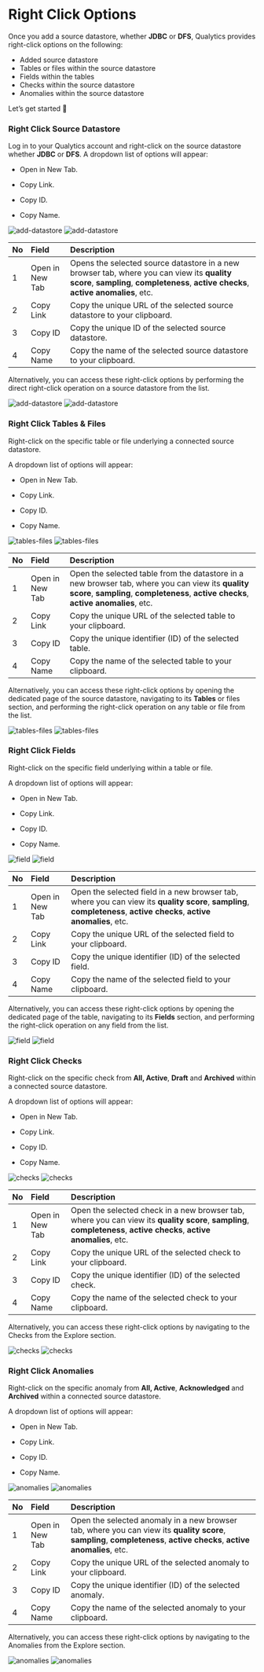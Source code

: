 # Right Click Options

Once you add a source datastore, whether **JDBC** or **DFS**, Qualytics provides right-click options on the following:  

- Added source datastore
- Tables or files within the source datastore  
- Fields within the tables
- Checks within the source datastore  
- Anomalies within the source datastore  

Let’s get started 🚀

### Right Click Source Datastore

Log in to your Qualytics account and right-click on the source datastore whether **JDBC** or **DFS**. A dropdown list of options will appear:

- Open in New Tab.

- Copy Link.

- Copy ID.

- Copy Name.

![add-datastore](../assets/right-click/source-light-1.png#only-light)
![add-datastore](../assets/right-click/source-dark-1.png#only-dark)

| No | Field | Description |
| :---- | :---- | :---- |
| 1 | Open in New Tab | Opens the selected source datastore in a new browser tab, where you can view its **quality score**, **sampling**, **completeness**, **active checks**, **active anomalies**, etc. |
| 2 | Copy Link | Copy the unique URL of the selected source datastore to your clipboard. |
| 3 | Copy ID | Copy the unique ID of the selected source datastore. |
| 4 | Copy Name | Copy the name of the selected source datastore to your clipboard. |

Alternatively, you can access these right-click options by performing the direct right-click operation on a source datastore from the list. 

![add-datastore](../assets/right-click/source-light-2.png#only-light)
![add-datastore](../assets/right-click/source-dark-2.png#only-dark)

### Right Click Tables & Files

Right-click on the specific table or file underlying a connected source datastore.

A dropdown list of options will appear:

- Open in New Tab.

- Copy Link.

- Copy ID.

- Copy Name.

![tables-files](../assets/right-click/tables-files-light-3.png#only-light)
![tables-files](../assets/right-click/tables-files-dark-3.png#only-dark)

| No | Field | Description |
| :---- | :---- | :---- |
| 1 | Open in New Tab | Open the selected table from the datastore in a new browser tab, where you can view its **quality score**, **sampling**, **completeness**, **active checks**, **active anomalies**, etc.|
| 2 | Copy Link | Copy the unique URL of the selected table to your clipboard. |
| 3 | Copy ID | Copy the unique identifier (ID) of the selected table. |
| 4 | Copy Name | Copy the name of the selected table to your clipboard. |

Alternatively, you can access these right-click options by opening the dedicated page of the source datastore, navigating to its **Tables** or files section, and performing the right-click operation on any table or file from the list. 

![tables-files](../assets/right-click/tables-files-light-4.png#only-light)
![tables-files](../assets/right-click/tables-files-dark-4.png#only-dark)

### Right Click Fields

Right-click on the specific field underlying within a table or file.

A dropdown list of options will appear:

- Open in New Tab.

- Copy Link.

- Copy ID.

- Copy Name.

![field](../assets/right-click/field-light-5.png#only-light)
![field](../assets/right-click/field-dark-5.png#only-dark)

| No | Field | Description |
| :---- | :---- | :---- |
| 1 | Open in New Tab | Open the selected field in a new browser tab, where you can view its **quality score**, **sampling**, **completeness**, **active checks**, **active anomalies**, etc.|
| 2 | Copy Link | Copy the unique URL of the selected field to your clipboard. |
| 3 | Copy ID | Copy the unique identifier (ID) of the selected field. |
| 4 | Copy Name | Copy the name of the selected field to your clipboard. |

Alternatively, you can access these right-click options by opening the dedicated page of the table, navigating to its **Fields** section, and performing the right-click operation on any field from the list. 

![field](../assets/right-click/field-light-6.png#only-light)
![field](../assets/right-click/field-dark-6.png#only-dark)

### Right Click Checks

Right-click on the specific check from **All, Active**, **Draft** and **Archived** within a connected source datastore.

A dropdown list of options will appear:

- Open in New Tab.

- Copy Link.

- Copy ID.

- Copy Name.

![checks](../assets/right-click/checks-light-7.png#only-light)
![checks](../assets/right-click/checks-dark-7.png#only-dark)

| No | Field | Description |
| :---- | :---- | :---- |
| 1 | Open in New Tab | Open the selected check in a new browser tab, where you can view its **quality score**, **sampling**, **completeness**, **active checks**, **active anomalies**, etc.|
| 2 | Copy Link | Copy the unique URL of the selected check to your clipboard. |
| 3 | Copy ID | Copy the unique identifier (ID) of the selected check. |
| 4 | Copy Name | Copy the name of the selected check to your clipboard. |

Alternatively, you can access these right-click options by navigating to the Checks from the Explore section.   

![checks](../assets/right-click/checks-light-8.png#only-light)
![checks](../assets/right-click/checks-dark-8.png#only-dark)

### Right Click Anomalies

Right-click on the specific anomaly from **All, Active**, **Acknowledged** and **Archived** within a connected source datastore.

A dropdown list of options will appear:

- Open in New Tab.

- Copy Link.

- Copy ID.

- Copy Name.

![anomalies](../assets/right-click/anomalies-light-9.png#only-light)
![anomalies](../assets/right-click/anomalies-dark-9.png#only-dark)

| No | Field | Description |
| :---- | :---- | :---- |
| 1 | Open in New Tab | Open the selected anomaly in a new browser tab, where you can view its **quality score**, **sampling**, **completeness**, **active checks**, **active anomalies**, etc.|
| 2 | Copy Link | Copy the unique URL of the selected anomaly to your clipboard. |
| 3 | Copy ID | Copy the unique identifier (ID) of the selected anomaly. |
| 4 | Copy Name | Copy the name of the selected anomaly to your clipboard. |

Alternatively, you can access these right-click options by navigating to the Anomalies from the Explore section. 

![anomalies](../assets/right-click/anomalies-light-10.png#only-light)
![anomalies](../assets/right-click/anomalies-dark-10.png#only-dark)
